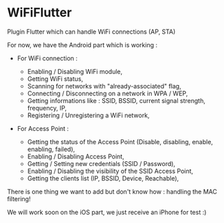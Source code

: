 # WiFiFlutter
Plugin Flutter which can handle WiFi connections (AP, STA)

For now, we have the Android part which is working :
 * For WiFi connection :
   - Enabling / Disabling WiFi module,
   - Getting WiFi status,
   - Scanning for networks with "already-associated" flag,
   - Connecting / Disconnecting on a network in WPA / WEP,
   - Getting informations like : SSID, BSSID, current signal strength, frequency, IP,
   - Registering / Unregistering a WiFi network,

 * For Access Point :
   - Getting the status of the Access Point (Disable, disabling, enable, enabling, failed),
   - Enabling / Disabling Access Point,
   - Getting / Setting new credentials (SSID / Password),
   - Enabling / Disabling the visibility of the SSID Access Point,
   - Getting the clients list (IP, BSSID, Device, Reachable),

There is one thing we want to add but don't know how : handling the MAC filtering!

We will work soon on the iOS part, we just receive an iPhone for test :)
